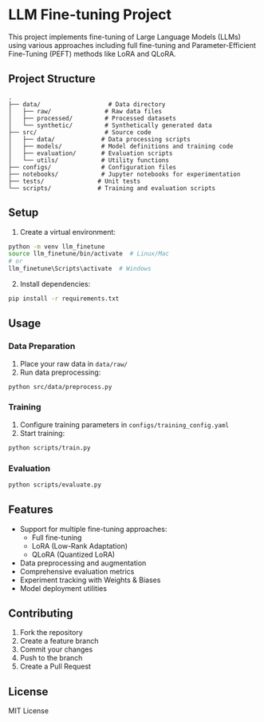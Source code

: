 # LLM Fine-tuning Project

This project implements fine-tuning of Large Language Models (LLMs) using various approaches including full fine-tuning and Parameter-Efficient Fine-Tuning (PEFT) methods like LoRA and QLoRA.

## Project Structure

```
.
├── data/                   # Data directory
│   ├── raw/               # Raw data files
│   ├── processed/         # Processed datasets
│   └── synthetic/         # Synthetically generated data
├── src/                   # Source code
│   ├── data/             # Data processing scripts
│   ├── models/           # Model definitions and training code
│   ├── evaluation/       # Evaluation scripts
│   └── utils/            # Utility functions
├── configs/              # Configuration files
├── notebooks/            # Jupyter notebooks for experimentation
├── tests/               # Unit tests
└── scripts/             # Training and evaluation scripts
```

## Setup

1. Create a virtual environment:
```bash
python -m venv llm_finetune
source llm_finetune/bin/activate  # Linux/Mac
# or
llm_finetune\Scripts\activate  # Windows
```

2. Install dependencies:
```bash
pip install -r requirements.txt
```

## Usage

### Data Preparation
1. Place your raw data in `data/raw/`
2. Run data preprocessing:
```bash
python src/data/preprocess.py
```

### Training
1. Configure training parameters in `configs/training_config.yaml`
2. Start training:
```bash
python scripts/train.py
```

### Evaluation
```bash
python scripts/evaluate.py
```

## Features

- Support for multiple fine-tuning approaches:
  - Full fine-tuning
  - LoRA (Low-Rank Adaptation)
  - QLoRA (Quantized LoRA)
- Data preprocessing and augmentation
- Comprehensive evaluation metrics
- Experiment tracking with Weights & Biases
- Model deployment utilities

## Contributing

1. Fork the repository
2. Create a feature branch
3. Commit your changes
4. Push to the branch
5. Create a Pull Request

## License

MIT License 